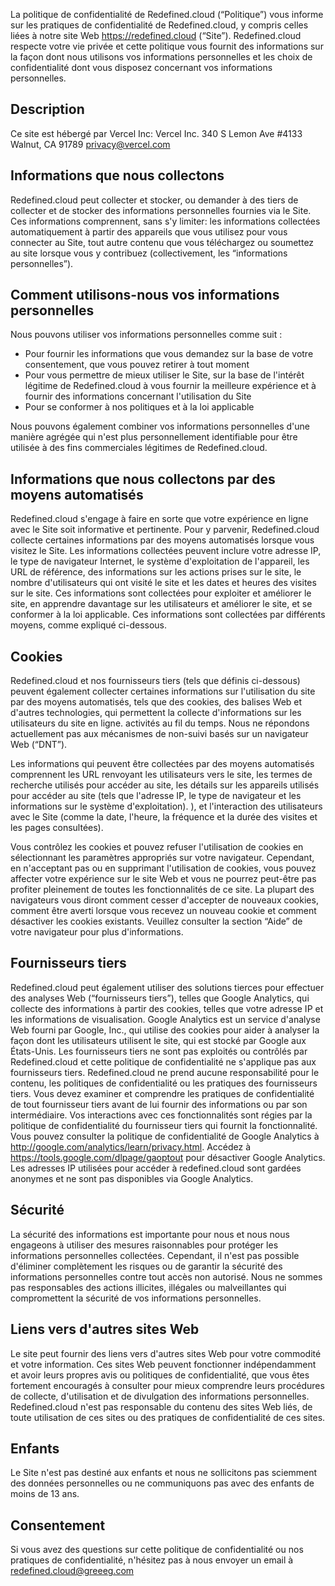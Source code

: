 La politique de confidentialité de Redefined.cloud (“Politique”) vous informe sur les pratiques de confidentialité de Redefined.cloud, y compris celles liées à notre site Web https://redefined.cloud (“Site”). Redefined.cloud respecte votre vie privée et cette politique vous fournit des informations sur la façon dont nous utilisons vos informations personnelles et les choix de confidentialité dont vous disposez concernant vos informations personnelles.

## Description

Ce site est hébergé par Vercel Inc:
Vercel Inc.
340 S Lemon Ave #4133
Walnut, CA 91789
privacy@vercel.com

## Informations que nous collectons

Redefined.cloud peut collecter et stocker, ou demander à des tiers de collecter et de stocker des informations personnelles fournies via le Site. Ces informations comprennent, sans s'y limiter: les informations collectées automatiquement à partir des appareils que vous utilisez pour vous connecter au Site, tout autre contenu que vous téléchargez ou soumettez au site lorsque vous y contribuez (collectivement, les “informations personnelles”).

## Comment utilisons-nous vos informations personnelles

Nous pouvons utiliser vos informations personnelles comme suit :

- Pour fournir les informations que vous demandez sur la base de votre consentement, que vous pouvez retirer à tout moment
- Pour vous permettre de mieux utiliser le Site, sur la base de l'intérêt légitime de Redefined.cloud à vous fournir la meilleure expérience et à fournir des informations concernant l'utilisation du Site
- Pour se conformer à nos politiques et à la loi applicable

Nous pouvons également combiner vos informations personnelles d'une manière agrégée qui n'est plus personnellement identifiable pour être utilisée à des fins commerciales légitimes de Redefined.cloud.

## Informations que nous collectons par des moyens automatisés

Redefined.cloud s'engage à faire en sorte que votre expérience en ligne avec le Site soit informative et pertinente. Pour y parvenir, Redefined.cloud collecte certaines informations par des moyens automatisés lorsque vous visitez le Site. Les informations collectées peuvent inclure votre adresse IP, le type de navigateur Internet, le système d'exploitation de l'appareil, les URL de référence, des informations sur les actions prises sur le site, le nombre d'utilisateurs qui ont visité le site et les dates et heures des visites sur le site. Ces informations sont collectées pour exploiter et améliorer le site, en apprendre davantage sur les utilisateurs et améliorer le site, et se conformer à la loi applicable. Ces informations sont collectées par différents moyens, comme expliqué ci-dessous.

## Cookies

Redefined.cloud et nos fournisseurs tiers (tels que définis ci-dessous) peuvent également collecter certaines informations sur l'utilisation du site par des moyens automatisés, tels que des cookies, des balises Web et d'autres technologies, qui permettent la collecte d'informations sur les utilisateurs du site en ligne. activités au fil du temps. Nous ne répondons actuellement pas aux mécanismes de non-suivi basés sur un navigateur Web (“DNT”).

Les informations qui peuvent être collectées par des moyens automatisés comprennent les URL renvoyant les utilisateurs vers le site, les termes de recherche utilisés pour accéder au site, les détails sur les appareils utilisés pour accéder au site (tels que l'adresse IP, le type de navigateur et les informations sur le système d'exploitation). ), et l'interaction des utilisateurs avec le Site (comme la date, l'heure, la fréquence et la durée des visites et les pages consultées).

Vous contrôlez les cookies et pouvez refuser l'utilisation de cookies en sélectionnant les paramètres appropriés sur votre navigateur. Cependant, en n'acceptant pas ou en supprimant l'utilisation de cookies, vous pouvez affecter votre expérience sur le site Web et vous ne pourrez peut-être pas profiter pleinement de toutes les fonctionnalités de ce site. La plupart des navigateurs vous diront comment cesser d'accepter de nouveaux cookies, comment être averti lorsque vous recevez un nouveau cookie et comment désactiver les cookies existants. Veuillez consulter la section “Aide” de votre navigateur pour plus d'informations.

## Fournisseurs tiers

Redefined.cloud peut également utiliser des solutions tierces pour effectuer des analyses Web (“fournisseurs tiers”), telles que Google Analytics, qui collecte des informations à partir des cookies, telles que votre adresse IP et les informations de visualisation. Google Analytics est un service d'analyse Web fourni par Google, Inc., qui utilise des cookies pour aider à analyser la façon dont les utilisateurs utilisent le site, qui est stocké par Google aux États-Unis. Les fournisseurs tiers ne sont pas exploités ou contrôlés par Redefined.cloud et cette politique de confidentialité ne s'applique pas aux fournisseurs tiers. Redefined.cloud ne prend aucune responsabilité pour le contenu, les politiques de confidentialité ou les pratiques des fournisseurs tiers. Vous devez examiner et comprendre les pratiques de confidentialité de tout fournisseur tiers avant de lui fournir des informations ou par son intermédiaire. Vos interactions avec ces fonctionnalités sont régies par la politique de confidentialité du fournisseur tiers qui fournit la fonctionnalité. Vous pouvez consulter la politique de confidentialité de Google Analytics à http://google.com/analytics/learn/privacy.html. Accédez à https://tools.google.com/dlpage/gaoptout pour désactiver Google Analytics. Les adresses IP utilisées pour accéder à redefined.cloud sont gardées anonymes et ne sont pas disponibles via Google Analytics.

## Sécurité

La sécurité des informations est importante pour nous et nous nous engageons à utiliser des mesures raisonnables pour protéger les informations personnelles collectées. Cependant, il n'est pas possible d'éliminer complètement les risques ou de garantir la sécurité des informations personnelles contre tout accès non autorisé. Nous ne sommes pas responsables des actions illicites, illégales ou malveillantes qui compromettent la sécurité de vos informations personnelles.

## Liens vers d'autres sites Web

Le site peut fournir des liens vers d'autres sites Web pour votre commodité et votre information. Ces sites Web peuvent fonctionner indépendamment et avoir leurs propres avis ou politiques de confidentialité, que vous êtes fortement encouragés à consulter pour mieux comprendre leurs procédures de collecte, d'utilisation et de divulgation des informations personnelles. Redefined.cloud n'est pas responsable du contenu des sites Web liés, de toute utilisation de ces sites ou des pratiques de confidentialité de ces sites.

## Enfants

Le Site n'est pas destiné aux enfants et nous ne sollicitons pas sciemment des données personnelles ou ne communiquons pas avec des enfants de moins de 13 ans.

## Consentement

Si vous avez des questions sur cette politique de confidentialité ou nos pratiques de confidentialité, n'hésitez pas à nous envoyer un email à redefined.cloud@greeeg.com
